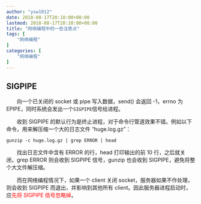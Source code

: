 ```yaml
---
author: "ysw1912"
date: 2018-08-17T20:10:00+08:00
lastmod: 2018-08-17T20:10:00+08:00
title: "网络编程中的一些注意点"
tags: [
    "网络编程"
]
categories: [
    "网络编程"
]
---
```


## SIGPIPE

&emsp;&emsp;向一个已关闭的 socket 或 pipe 写入数据，send() 会返回 -1，errno 为 EPIPE，同时系统会发出一个`SIGPIPE`信号给进程。

&emsp;&emsp;收到 SIGPIPE 的默认行为是终止进程，对于命令行管道效果不错。例如以下命令，用来解压缩一个大的日志文件 “huge.log.gz”：

```
gunzip -c huge.log.gz | grep ERROR | head
```

&emsp;&emsp;找出日志文件中含有 ERROR 的行，head 打印输出的前 10 行，之后就关闭，grep ERROR 则会收到 SIGPIPE 信号，gunzip 也会收到 SIGPIPE，避免将整个大文件解压缩。

&emsp;&emsp;而在网络编程情况下，如果一个 client 关闭 socket，服务器如果不作处理，则会收到 SIGPIPE 而退出，并影响到其他所有 client。因此服务器进程启动时，应<font color=#ff0000>先将 SIGPIPE 信号忽略掉</font>。
